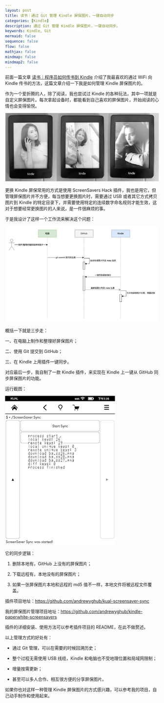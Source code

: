 ```yaml
---
layout: post
title: 读书｜通过 Git 管理 Kindle 屏保图片，一键自动同步
categories: [Kindle]
description: 通过 Git 管理 Kindle 屏保图片，一键自动同步。
keywords: Kindle, Git
mermaid: false
sequence: false
flow: false
mathjax: false
mindmap: false
mindmap2: false
---
```


前面一篇文章 [读书｜程序员如何传书到 Kindle][1] 介绍了我最喜欢的通过 WiFi 向 Kindle 传书的方法，这篇文章介绍一下我是如何管理 Kindle 屏保图片的。

作为一个爱折腾的人，除了阅读，我也尝试过 Kindle 的各种玩法，其中一项就是自定义屏保图片。每次拿起设备时，都能看到自己喜欢的屏保图片，开始阅读的心情也会变得愉悦。

![](/images/posts/kindle/screensavers.png)

更换 Kindle 屏保常用的方式是使用 ScreenSavers Hack 插件，我也是用它，但管理屏保图片并不方便，每当想要更换图片时，需要通过 USB 或者其它方式拷贝图片到 Kindle 的特定目录下，并需要使用特定的连续数字命名规则才能生效，这对于想要经常更换图片的人来说，是一件很麻烦的事。

于是我设计了这样一个工作流来解决这个问题：

![](/images/posts/kindle/kindle-screensavers-workflow.drawio.png)

概括一下就是三步走：

一、在电脑上制作和整理好屏保图片；

二、使用 Git 提交到 GitHub；

三、在 Kindle 上用插件一键同步。

对应最后一步，我自制了一款 Kindle 插件，来实现在 Kindle 上一键从 GitHub 同步屏保图片的功能。

运行截图：

![](/images/posts/kindle/kual-screensaver-sync.png)

它的同步逻辑：

1. 删除本地有，GitHub 上没有的屏保图片；

2. 下载远程有，本地没有的屏保图片；

3. 如果一张屏保图片本地和远程的 md5 值不一样，本地文件将被远程文件覆盖。

插件项目地址：<https://github.com/andrewyghub/kual-screensaver-sync>

我的屏保图片管理项目地址：<https://github.com/andrewyghub/kindle-paperwhite-screensavers>

插件的详细安装、使用方法可以参考插件项目的 README，在此不做赘述。

以上管理方式的好处有：

- 通过 Git 管理，可以在需要的时候回溯历史；

- 整个过程无需使用 USB 线缆，Kindle 和电脑也不受地理位置和局域网限制；

- 增量按需更新；

- 甚至可以多人合作、相互很方便的分享屏保图片。

如果你也对这样一种管理 Kindle 屏保图片的方式感兴趣，可以参考我的项目，自己动手制作和使用起来。

[1]: https://mp.weixin.qq.com/s?__biz=MzIwMDA3ODQzNA==&amp;mid=2459863533&amp;idx=1&amp;sn=877a0ddeee256b3d20cb3823e16d16a0&amp;chksm=81e88ce0b69f05f6b685d8a37ee6a990a92c0622490d1b57bb002198fbd6e27715490d783c2d&token=1959625383&lang=zh_CN#rd
